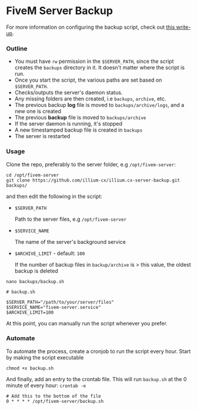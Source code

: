 # FiveM Server Backup

For more information on configuring the backup script, check out [this write-up](https://fivem.illium.cx/fivem/automated-fivem-server-backup).

### Outline

- You must have `rw` permission in the `$SERVER_PATH`, since the script
   creates the `backups` directory in it. It doesn't matter where the script is run. 
- Once you start the script, the various paths are set based on `$SERVER_PATH`. 
- Checks/outputs the server's daemon status.
- Any missing folders are then created, i.e `backups`, `archive`, etc.
- The previous backup **log** file is moved to `backups/archive/logs`, and a new one is created
- The previous **backup** file is moved to `backups/archive`
- If the server daemon is running, it's stopped
- A new timestamped backup file is created in `backups`
- The server is restarted

### Usage

Clone the repo, preferably to the server folder, e.g `/opt/fivem-server`:
```
cd /opt/fivem-server
git clone https://github.com/illium-cx/illium.cx-server-backup.git backups/
```

and then edit the following in the script:

- `$SERVER_PATH`

   Path to the server files, e.g `/opt/fivem-server`

- `$SERVICE_NAME`

   The name of the server's background service

- `$ARCHIVE_LIMIT` - default: `100`

   If the number of backup files in `backup/archive`
   is > this value, the oldest backup is deleted

`nano backups/backup.sh`
```
# backup.sh

$SERVER_PATH="/path/to/your/server/files"
$SERVICE_NAME="fivem-server.service"
$ARCHIVE_LIMIT=100
```

At this point, you can manually run the script whenever you prefer. 

### Automate


To automate the process, create a cronjob to run the script every hour. Start by making the script executable
```
chmod +x backup.sh
```

And finally, add an entry to the crontab file. This will run `backup.sh` at the 0 minute of every hour:
`crontab -e`

```
# Add this to the bottom of the file
0 * * * * /opt/fivem-server/backup.sh
```

